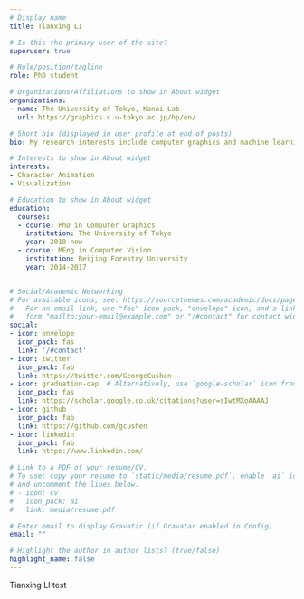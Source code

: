 ```yaml
---
# Display name
title: Tianxing LI

# Is this the primary user of the site?
superuser: true

# Role/position/tagline
role: PhD student

# Organizations/Affiliations to show in About widget
organizations:
- name: The University of Tokyo, Kanai Lab
  url: https://graphics.c.u-tokyo.ac.jp/hp/en/

# Short bio (displayed in user profile at end of posts)
bio: My research interests include computer graphics and machine learning.

# Interests to show in About widget
interests:
- Character Animation
- Visualization

# Education to show in About widget
education:
  courses:
  - course: PhD in Computer Graphics
    institution: The University of Tokyo
    year: 2018-now
  - course: MEng in Computer Vision
    institution: Beijing Forestry University
    year: 2014-2017


# Social/Academic Networking
# For available icons, see: https://sourcethemes.com/academic/docs/page-builder/#icons
#   For an email link, use "fas" icon pack, "envelope" icon, and a link in the
#   form "mailto:your-email@example.com" or "/#contact" for contact widget.
social:
- icon: envelope
  icon_pack: fas
  link: '/#contact'
- icon: twitter
  icon_pack: fab
  link: https://twitter.com/GeorgeCushen
- icon: graduation-cap  # Alternatively, use `google-scholar` icon from `ai` icon pack
  icon_pack: fas
  link: https://scholar.google.co.uk/citations?user=sIwtMXoAAAAJ
- icon: github
  icon_pack: fab
  link: https://github.com/gcushen
- icon: linkedin
  icon_pack: fab
  link: https://www.linkedin.com/

# Link to a PDF of your resume/CV.
# To use: copy your resume to `static/media/resume.pdf`, enable `ai` icons in `params.toml`, 
# and uncomment the lines below.
# - icon: cv
#   icon_pack: ai
#   link: media/resume.pdf

# Enter email to display Gravatar (if Gravatar enabled in Config)
email: ""

# Highlight the author in author lists? (true/false)
highlight_name: false
---
```


Tianxing LI test


